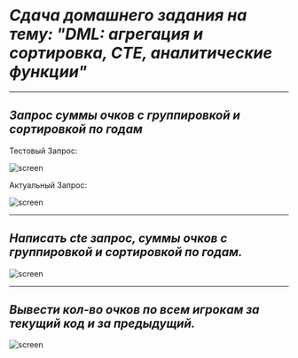  # ***Сдача домашнего задания на тему:  "DML: агрегация и сортировка, CTE, аналитические функции"*** 
___

## *Запрос суммы очков с группировкой и сортировкой по годам*
Тестовый Запрос:

   <image src=/images/DML_CTE/dml_sum.jpg     
 alt="screen"
 caption="Сумма очков по годам">

Актуальный Запрос:

   <image src=/images/DML_CTE/sum_year.jpg
 alt="screen"
 caption="Сумма очков по годам">
___

## *Написать cte запрос, суммы очков с группировкой и сортировкой по годам.*

  <image src=/images/DML_CTE/DML_CTL.jpg
 alt="screen"
 caption="cte запрос"> 
___

 ## *Вывести кол-во очков по всем игрокам за текущий код и за предыдущий.*

  <image src=/images/DML_CTE/dml_lag.jpg
 alt="screen"
 caption="Сумма очков за текущий год, как посчитать за предыдущий?"> 